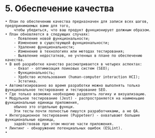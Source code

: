 # 5. Обеспечение качества

	• План по обеспечению качества предназначен для записи всех шагов, предпринимаемых вами для того, 
		чтобы убедиться, что ваш продукт функционирует должным образом.
	• План обновляется в следующих случаях:
		- Появление новой функциональности;
		- Изменение в существующей функциональности;
		- Удаление функциональности;
		- Изменение в технологиях или методах тестирования;
		- Выявление недостатков, не учтенных в плане по обеспечению качества.
	• В веб разработке качество рассматривается в четырех аспектах:
		- Охват	- оптимизация поиковых систем (SEO);
		- Функциональность;
		- Удобство использования (human-computer interaction HCI);
		- Эстетика.
	• Автоматизированно во время разработки можно выполнять только функциональное тестирование и тестирование SEO.
	• Где только возможно необходимо разделять логику и визуализацию.
	• Модульное тестирование (Jest) - распространяется на наименьшие функциональные единицы приложения, 
		обычно это отдельные функци.
		Эти тесты почти полностью пишутся разработчиками, а не QA.
	• Интеграционное тестирование (Puppeteer) - охватывают большие функциональные единицы, 
		задействовав при этом многие части приложения.
	• Линтинг - обнаружение потенциальных ошибок (ESLint).
	• 